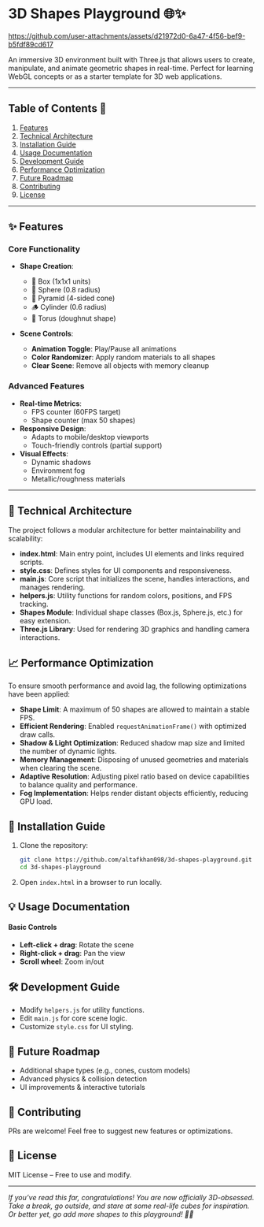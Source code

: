 # 3D Shapes Playground 🌐✨

https://github.com/user-attachments/assets/d21972d0-6a47-4f56-bef9-b5fdf89cd617

An immersive 3D environment built with Three.js that allows users to create, manipulate, and animate geometric shapes in real-time. Perfect for learning WebGL concepts or as a starter template for 3D web applications.

---

## Table of Contents 📑
1. [Features](#-features)
2. [Technical Architecture](#-technical-architecture)
3. [Installation Guide](#-installation-guide)
4. [Usage Documentation](#-usage-documentation)
5. [Development Guide](#-development-guide)
6. [Performance Optimization](#-performance-optimization)
7. [Future Roadmap](#-future-roadmap)
8. [Contributing](#-contributing)
9. [License](#-license)

---

## ✨ Features

### Core Functionality
- **Shape Creation**:
  - 🧊 Box (1x1x1 units)
  - 🔵 Sphere (0.8 radius)
  - 🔺 Pyramid (4-sided cone)
  - 🪵 Cylinder (0.6 radius)
  - 🍩 Torus (doughnut shape)
  
- **Scene Controls**:
  - **Animation Toggle**: Play/Pause all animations
  - **Color Randomizer**: Apply random materials to all shapes
  - **Clear Scene**: Remove all objects with memory cleanup

### Advanced Features
- **Real-time Metrics**:
  - FPS counter (60FPS target)
  - Shape counter (max 50 shapes)
- **Responsive Design**:
  - Adapts to mobile/desktop viewports
  - Touch-friendly controls (partial support)
- **Visual Effects**:
  - Dynamic shadows
  - Environment fog
  - Metallic/roughness materials

---

## 📝 Technical Architecture  
The project follows a modular architecture for better maintainability and scalability:

- **index.html**: Main entry point, includes UI elements and links required scripts.
- **style.css**: Defines styles for UI components and responsiveness.
- **main.js**: Core script that initializes the scene, handles interactions, and manages rendering.
- **helpers.js**: Utility functions for random colors, positions, and FPS tracking.
- **Shapes Module**: Individual shape classes (Box.js, Sphere.js, etc.) for easy extension.
- **Three.js Library**: Used for rendering 3D graphics and handling camera interactions.

## 📈 Performance Optimization  
To ensure smooth performance and avoid lag, the following optimizations have been applied:  

- **Shape Limit**: A maximum of 50 shapes are allowed to maintain a stable FPS.  
- **Efficient Rendering**: Enabled `requestAnimationFrame()` with optimized draw calls.  
- **Shadow & Light Optimization**: Reduced shadow map size and limited the number of dynamic lights.  
- **Memory Management**: Disposing of unused geometries and materials when clearing the scene.  
- **Adaptive Resolution**: Adjusting pixel ratio based on device capabilities to balance quality and performance.  
- **Fog Implementation**: Helps render distant objects efficiently, reducing GPU load. 

## 🚀 Installation Guide  
1. Clone the repository:  
   ```bash
   git clone https://github.com/altafkhan098/3d-shapes-playground.git
   cd 3d-shapes-playground
   ```  
2. Open `index.html` in a browser to run locally.


## 💡 Usage Documentation  
#### Basic Controls  
- **Left-click + drag**: Rotate the scene  
- **Right-click + drag**: Pan the view  
- **Scroll wheel**: Zoom in/out 


## 🛠️ Development Guide  
- Modify `helpers.js` for utility functions.  
- Edit `main.js` for core scene logic.  
- Customize `style.css` for UI styling. 

## 📌 Future Roadmap  
- Additional shape types (e.g., cones, custom models)  
- Advanced physics & collision detection  
- UI improvements & interactive tutorials  

## 🤝 Contributing  
PRs are welcome! Feel free to suggest new features or optimizations.  

## 📝 License  
MIT License – Free to use and modify.  

---
_If you’ve read this far, congratulations! You are now officially 3D-obsessed. Take a break, go outside, and stare at some real-life cubes for inspiration. Or better yet, go add more shapes to this playground! 🚀😂_
